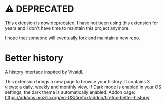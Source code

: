 # ⚠️ DEPRECATED

 This extension is now deprecated. I have not been using this extension for years and I don't have time to maintain this project anymore.
 
 I hope that someone will eventually fork and maintain a new repo.

# Better history

A history interface inspired by Vivaldi.

This extension brings a new page to browse your history.
It contains 3 views: a daily, weekly and monthly view.
If Dark mode is enabled in your OS settings, the dark theme is automatically enabled.
Addon page: https://addons.mozilla.org/en-US/firefox/addon/firefox-better-history/
